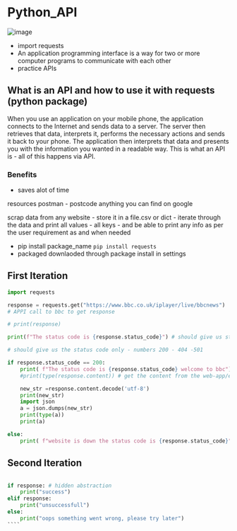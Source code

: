 # Python_API

![image](https://user-images.githubusercontent.com/104793540/183609561-eff415ca-4948-4b8e-9565-d4bad170c584.png)



- import requests
- An application programming interface is a way for two or more computer programs to communicate with each other
- practice APIs

## What is an API and how to use it with requests (python package)
When you use an application on your mobile phone, the application connects to the Internet and sends data to a server. The server then retrieves that data, interprets it, performs the necessary actions and sends it back to your phone. The application then interprets that data and presents you with the information you wanted in a readable way. This is what an API is - all of this happens via API.

### Benefits 
- saves alot of time 


resources postman - postcode anything you can find on google

scrap data from any website - store it in a file.csv or dict - iterate through the data and print all values - all keys - and be able to print any info as per the user requirement as and when needed


- pip install package_name `pip install requests`
- packaged downlaoded through package install in settings 

## First Iteration 
````python
import requests

response = requests.get("https://www.bbc.co.uk/iplayer/live/bbcnews")
# APPI call to bbc to get response

# print(response)

print(f"The status code is {response.status_code}") # should give us status code only

# should give us the status code only - numbers 200 - 404 -501

if response.status_code == 200:
    print( f"The status code is {response.status_code} welcome to bbc")
    #print(type(response.content)) # get the content from the web-app/endpoint

    new_str =response.content.decode('utf-8')
    print(new_str)
    import json
    a = json.dumps(new_str)
    print(type(a))
    print(a)

else:
    print( f"website is down the status code is {response.status_code}")
````
## Second Iteration
`````python 

if response: # hidden abstraction
    print("success")
elif response:
    print("unsuccessfull")
else:
    print("oops something went wrong, please try later")
````
